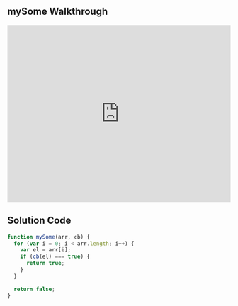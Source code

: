 ## mySome Walkthrough

<iframe src="https://player.vimeo.com/video/221021576" width="100%" height="400" frameborder="0" webkitallowfullscreen mozallowfullscreen allowfullscreen></iframe>

## Solution Code

```js
function mySome(arr, cb) {
  for (var i = 0; i < arr.length; i++) {
    var el = arr[i];
    if (cb(el) === true) {
      return true;
    }
  }

  return false;
}
```
